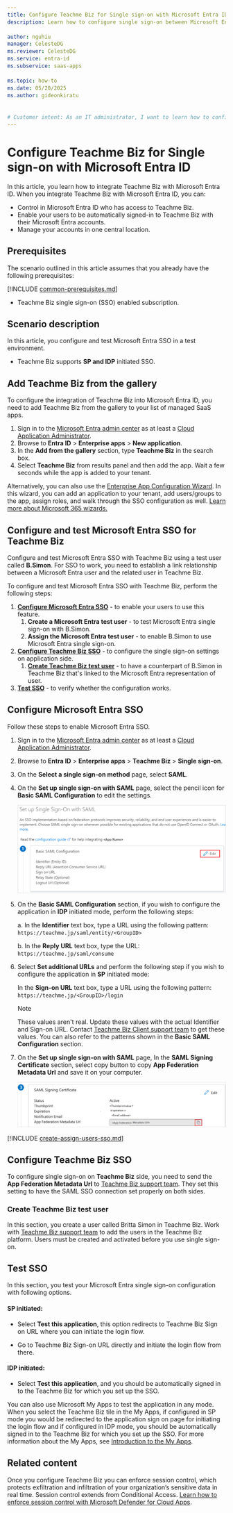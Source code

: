 ```yaml
---
title: Configure Teachme Biz for Single sign-on with Microsoft Entra ID
description: Learn how to configure single sign-on between Microsoft Entra ID and Teachme Biz.

author: nguhiu
manager: CelesteDG
ms.reviewer: CelesteDG
ms.service: entra-id
ms.subservice: saas-apps

ms.topic: how-to
ms.date: 05/20/2025
ms.author: gideonkiratu


# Customer intent: As an IT administrator, I want to learn how to configure single sign-on between Microsoft Entra ID and Teachme Biz so that I can control who has access to Teachme Biz, enable automatic sign-in with Microsoft Entra accounts, and manage my accounts in one central location.
---
```


# Configure Teachme Biz for Single sign-on with Microsoft Entra ID

In this article,  you learn how to integrate Teachme Biz with Microsoft Entra ID. When you integrate Teachme Biz with Microsoft Entra ID, you can:

* Control in Microsoft Entra ID who has access to Teachme Biz.
* Enable your users to be automatically signed-in to Teachme Biz with their Microsoft Entra accounts.
* Manage your accounts in one central location.

## Prerequisites
The scenario outlined in this article assumes that you already have the following prerequisites:

[!INCLUDE [common-prerequisites.md](~/identity/saas-apps/includes/common-prerequisites.md)]
* Teachme Biz single sign-on (SSO) enabled subscription.

## Scenario description

In this article,  you configure and test Microsoft Entra SSO in a test environment.

* Teachme Biz supports **SP and IDP** initiated SSO.

## Add Teachme Biz from the gallery

To configure the integration of Teachme Biz into Microsoft Entra ID, you need to add Teachme Biz from the gallery to your list of managed SaaS apps.

1. Sign in to the [Microsoft Entra admin center](https://entra.microsoft.com) as at least a [Cloud Application Administrator](~/identity/role-based-access-control/permissions-reference.md#cloud-application-administrator).
1. Browse to **Entra ID** > **Enterprise apps** > **New application**.
1. In the **Add from the gallery** section, type **Teachme Biz** in the search box.
1. Select **Teachme Biz** from results panel and then add the app. Wait a few seconds while the app is added to your tenant.

 Alternatively, you can also use the [Enterprise App Configuration Wizard](https://portal.office.com/AdminPortal/home?Q=Docs#/azureadappintegration). In this wizard, you can add an application to your tenant, add users/groups to the app, assign roles, and walk through the SSO configuration as well. [Learn more about Microsoft 365 wizards.](/microsoft-365/admin/misc/azure-ad-setup-guides)

<a name='configure-and-test-azure-ad-sso-for-teachme-biz'></a>

## Configure and test Microsoft Entra SSO for Teachme Biz

Configure and test Microsoft Entra SSO with Teachme Biz using a test user called **B.Simon**. For SSO to work, you need to establish a link relationship between a Microsoft Entra user and the related user in Teachme Biz.

To configure and test Microsoft Entra SSO with Teachme Biz, perform the following steps:

1. **[Configure Microsoft Entra SSO](#configure-azure-ad-sso)** - to enable your users to use this feature.
    1. **Create a Microsoft Entra test user** - to test Microsoft Entra single sign-on with B.Simon.
    1. **Assign the Microsoft Entra test user** - to enable B.Simon to use Microsoft Entra single sign-on.
1. **[Configure Teachme Biz SSO](#configure-teachme-biz-sso)** - to configure the single sign-on settings on application side.
    1. **[Create Teachme Biz test user](#create-teachme-biz-test-user)** - to have a counterpart of B.Simon in Teachme Biz that's linked to the Microsoft Entra representation of user.
1. **[Test SSO](#test-sso)** - to verify whether the configuration works.

<a name='configure-azure-ad-sso'></a>

## Configure Microsoft Entra SSO

Follow these steps to enable Microsoft Entra SSO.

1. Sign in to the [Microsoft Entra admin center](https://entra.microsoft.com) as at least a [Cloud Application Administrator](~/identity/role-based-access-control/permissions-reference.md#cloud-application-administrator).
1. Browse to **Entra ID** > **Enterprise apps** > **Teachme Biz** > **Single sign-on**.
1. On the **Select a single sign-on method** page, select **SAML**.
1. On the **Set up single sign-on with SAML** page, select the pencil icon for **Basic SAML Configuration** to edit the settings.

   ![Edit Basic SAML Configuration](common/edit-urls.png)

1. On the **Basic SAML Configuration** section, if you wish to configure the application in **IDP** initiated mode, perform the following steps:

    a. In the **Identifier** text box, type a URL using the following pattern:
    `https://teachme.jp/saml/entity/<GroupID>`

    b. In the **Reply URL** text box, type the URL:
    `https://teachme.jp/saml/consume`

1. Select **Set additional URLs** and perform the following step if you wish to configure the application in **SP** initiated mode:

    In the **Sign-on URL** text box, type a URL using the following pattern:
    `https://teachme.jp/<GroupID>/login`

	> [!NOTE]
	> These values aren't real. Update these values with the actual Identifier and Sign-on URL. Contact [Teachme Biz Client support team](mailto:support@teachme.jp) to get these values. You can also refer to the patterns shown in the **Basic SAML Configuration** section.

1. On the **Set up single sign-on with SAML** page, In the **SAML Signing Certificate** section, select copy button to copy **App Federation Metadata Url** and save it on your computer.

	![The Certificate download link](common/copy-metadataurl.png)

<a name='create-an-azure-ad-test-user'></a>

[!INCLUDE [create-assign-users-sso.md](~/identity/saas-apps/includes/create-assign-users-sso.md)]

## Configure Teachme Biz SSO

To configure single sign-on on **Teachme Biz** side, you need to send the **App Federation Metadata Url** to [Teachme Biz support team](mailto:support@teachme.jp). They set this setting to have the SAML SSO connection set properly on both sides.

### Create Teachme Biz test user

In this section, you create a user called Britta Simon in Teachme Biz. Work with [Teachme Biz support team](mailto:support@teachme.jp) to add the users in the Teachme Biz platform. Users must be created and activated before you use single sign-on.

## Test SSO 

In this section, you test your Microsoft Entra single sign-on configuration with following options. 

#### SP initiated:

* Select **Test this application**, this option redirects to Teachme Biz Sign on URL where you can initiate the login flow.  

* Go to Teachme Biz Sign-on URL directly and initiate the login flow from there.

#### IDP initiated:

* Select **Test this application**, and you should be automatically signed in to the Teachme Biz for which you set up the SSO. 

You can also use Microsoft My Apps to test the application in any mode. When you select the Teachme Biz tile in the My Apps, if configured in SP mode you would be redirected to the application sign on page for initiating the login flow and if configured in IDP mode, you should be automatically signed in to the Teachme Biz for which you set up the SSO. For more information about the My Apps, see [Introduction to the My Apps](https://support.microsoft.com/account-billing/sign-in-and-start-apps-from-the-my-apps-portal-2f3b1bae-0e5a-4a86-a33e-876fbd2a4510).

## Related content

Once you configure Teachme Biz you can enforce session control, which protects exfiltration and infiltration of your organization’s sensitive data in real time. Session control extends from Conditional Access. [Learn how to enforce session control with Microsoft Defender for Cloud Apps](/cloud-app-security/proxy-deployment-aad).
